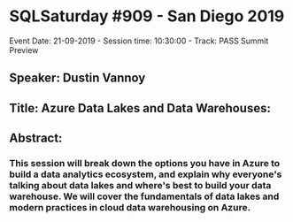 # SQLSaturday #909 - San Diego 2019
Event Date: 21-09-2019 - Session time: 10:30:00 - Track: PASS Summit Preview
## Speaker: Dustin Vannoy
## Title: Azure Data Lakes and Data Warehouses:
## Abstract:
### This session will break down the options you have in Azure to build a data analytics ecosystem, and explain why everyone's talking about data lakes and where's best to build your data warehouse. We will cover the fundamentals of data lakes and modern practices in cloud data warehousing on Azure.
